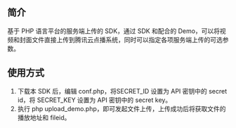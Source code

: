 ## 简介

基于 PHP 语言平台的服务端上传的 SDK，通过 SDK 和配合的 Demo，可以将视频和封面文件直接上传到腾讯云点播系统，同时可以指定各项服务端上传的可选参数。

## 使用方式

1. 下载本 SDK 后，编辑 conf.php，将SECRET_ID 设置为 API 密钥中的 secret id，将 SECRET_KEY 设置为 API 密钥中的 secret key。
1. 执行 php upload_demo.php，即可发起文件上传，上传成功后将获取文件的播放地址和 fileid。
